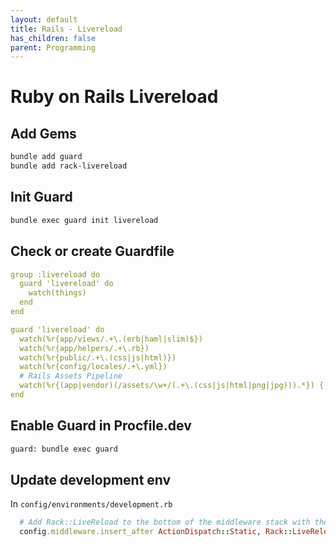 ```yaml
---
layout: default
title: Rails - Livereload
has_children: false
parent: Programming
---
```


# Ruby on Rails Livereload

## Add Gems

```bash
bundle add guard
bundle add rack-livereload
```

## Init Guard

```bash
bundle exec guard init livereload
```

## Check or create Guardfile

```yaml
group :livereload do
  guard 'livereload' do
    watch(things)
  end
end

guard 'livereload' do
  watch(%r{app/views/.+\.(erb|haml|slim)$})
  watch(%r{app/helpers/.+\.rb})
  watch(%r{public/.+\.(css|js|html)})
  watch(%r{config/locales/.+\.yml})
  # Rails Assets Pipeline
  watch(%r{(app|vendor)(/assets/\w+/(.+\.(css|js|html|png|jpg))).*}) { |m| "/assets/#{m[3]}" }
end
```

## Enable Guard in Procfile.dev

```bash
guard: bundle exec guard
```

## Update development env

In `config/environments/development.rb`

```ruby
  # Add Rack::LiveReload to the bottom of the middleware stack with the default options:
  config.middleware.insert_after ActionDispatch::Static, Rack::LiveReload
```
